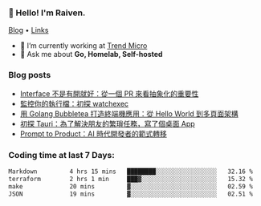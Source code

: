 <!-- ![Codewars](https://www.codewars.com/users/omegaatt36/badges/small) -->
### 👋 Hello! I'm Raiven.
[Blog](https://www.omegaatt.com) • [Links](https://link.omegaatt.com)

- 🔭 I’m currently working at [Trend Micro](https://www.trendmicro.com)
- 💬 Ask me about **Go, Homelab, Self-hosted**

### Blog posts
<!-- BLOG-POST-LIST:START -->
- [Interface 不是有開就好：從一個 PR 來看抽象化的重要性](https://www.omegaatt.com/blogs/develop/2025/interface-is-not-just-about-creating-one/)
- [監控你的執行檔：初探 watchexec](https://www.omegaatt.com/blogs/develop/2025/watch_your_exec_watchexec/)
- [用 Golang Bubbletea 打造終端機應用：從 Hello World 到多頁面架構](https://www.omegaatt.com/blogs/develop/2025/golang_bubbletea_experience/)
- [初探 Tauri：為了解決朋友的繁瑣任務，寫了個桌面 App](https://www.omegaatt.com/blogs/develop/2025/tauri_first_look/)
- [Prompt to Product：AI 時代開發者的範式轉移](https://www.omegaatt.com/blogs/develop/2025/prompt_to_product/)
<!-- BLOG-POST-LIST:END -->

### Coding time at last 7 Days:
<!--START_SECTION:waka-->

```txt
Markdown         4 hrs 15 mins   ████████░░░░░░░░░░░░░░░░░   32.16 %
terraform        2 hrs 1 min     ███▓░░░░░░░░░░░░░░░░░░░░░   15.32 %
make             20 mins         ▓░░░░░░░░░░░░░░░░░░░░░░░░   02.59 %
JSON             19 mins         ▓░░░░░░░░░░░░░░░░░░░░░░░░   02.51 %
```

<!--END_SECTION:waka-->
